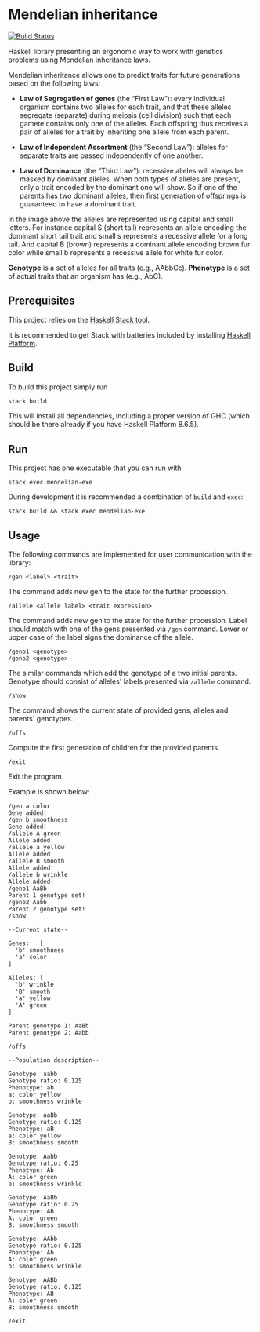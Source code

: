 # Mendelian inheritance

[![Build Status](https://travis-ci.org/iu-haskell-spring-2020/project-template.svg?branch=master)](https://travis-ci.org/iu-haskell-spring-2020/project-template)

Haskell library presenting an ergonomic way to work with genetics problems using Mendelian inheritance laws.

Mendelian inheritance allows one to predict traits for future generations based
on the following laws:

* **Law of Segregation of genes** (the “First Law”):
every individual organism contains two alleles for each trait, and that
these alleles segregate (separate) during meiosis (cell division) such
that each gamete contains only one of the alleles. Each offspring thus
receives a pair of alleles for a trait by inheriting one allele from each
parent.

* **Law of Independent Assortment** (the “Second Law”):
alleles for separate traits are passed independently of one another.

* **Law of Dominance** (the “Third Law”):
recessive alleles will always be masked by dominant alleles. When both types of alleles are present, only a trait encoded by the dominant one will show. So if one of the parents has two dominant alleles, then first generation of offsprings is guaranteed to have a dominant trait.

In the image above the alleles are represented using capital and small letters. For instance capital S (short tail) represents an allele encoding the dominant short tail trait and small s represents a recessive allele for a long tail. And capital B (brown) represents a dominant allele encoding brown fur color while small b represents a recessive allele for white fur color.

**Genotype** is a set of alleles for all traits (e.g., AAbbCc).
**Phenotype** is a set of actual traits that an organism has (e.g., AbC).

## Prerequisites

This project relies on the [Haskell Stack tool](https://docs.haskellstack.org/en/stable/README/).

It is recommended to get Stack with batteries included by
installing [Haskell Platform](https://www.haskell.org/platform/).

## Build

To build this project simply run

```sh
stack build
```

This will install all dependencies, including a proper version of GHC
(which should be there already if you have Haskell Platform 8.6.5).

## Run

This project has one executable that you can run with

```
stack exec mendelian-exe
```

During development it is recommended a combination of `build` and `exec`:

```
stack build && stack exec mendelian-exe
```

## Usage

The following commands are implemented for user communication with the library:

```
/gen <label> <trait>
```
The command adds new gen to the state for the further procession.

```
/allele <allele label> <trait expression>
```
The command adds new gen to the state for the further procession. Label should match with one of the gens presented via `/gen` command. Lower or upper case of the label signs the dominance of the allele.

```
/geno1 <genotype>
/geno2 <genotype>
```
The similar commands which add the genotype of a two initial parents. Genotype should consist of alleles' labels presented via `/allele` command.

```
/show 
```
The command shows the current state of provided gens, alleles and parents' genotypes.

```
/offs
```
Compute the first generation of children for the provided parents.

```
/exit
```
Exit the program.

Example is shown below:

```
/gen a color
Gene added!
/gen b smoothness
Gene added!
/allele A green
Allele added!
/allele a yellow
Allele added!
/allele B smooth
Allele added!
/allele b wrinkle
Allele added!
/geno1 AaBb
Parent 1 genotype set!
/geno2 Aabb
Parent 2 genotype set!
/show

--Current state--

Genes:   [
  'b' smoothness
  'a' color
]

Alleles: [
  'b' wrinkle
  'B' smooth
  'a' yellow
  'A' green
]

Parent genotype 1: AaBb
Parent genotype 2: Aabb

/offs

--Population description--

Genotype: aabb
Genotype ratio: 0.125
Phenotype: ab
a: color yellow
b: smoothness wrinkle

Genotype: aaBb
Genotype ratio: 0.125
Phenotype: aB
a: color yellow
B: smoothness smooth

Genotype: Aabb
Genotype ratio: 0.25
Phenotype: Ab
A: color green
b: smoothness wrinkle

Genotype: AaBb
Genotype ratio: 0.25
Phenotype: AB
A: color green
B: smoothness smooth

Genotype: AAbb
Genotype ratio: 0.125
Phenotype: Ab
A: color green
b: smoothness wrinkle

Genotype: AABb
Genotype ratio: 0.125
Phenotype: AB
A: color green
B: smoothness smooth

/exit
```
